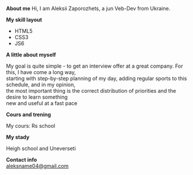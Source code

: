 
**About me**
Hi, I am Aleksii Zaporozhets, a jun Veb-Dev
 from Ukraine.
 
**My skill layout**
 - HTML5
 - CSS3
 - JS6
   
**A little about myself**
<p>My goal is quite simple - to get an interview offer at a great company. For this, I have come a long way,</br>
starting with step-by-step planning of my day, adding regular sports to this schedule, and in my opinion, </br>
the most important thing is the correct distribution of priorities and the desire to learn something </br>
new and useful at a fast pace</p>

**Cours and trening**
<p>My cours: Rs school</p>

**My stady**
<p>Heigh school and Uneverseti</p>

**Contact info**</br>
[aleksname04@gmail.com](aleksname04@gmail.com)
